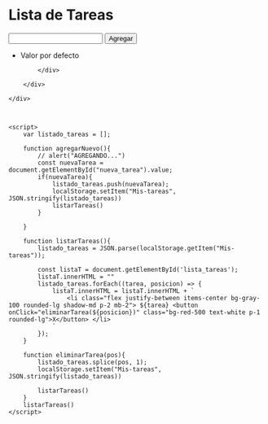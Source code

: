 ﻿<!DOCTYPE html>
<html lang="en">
<head>
    <meta charset="UTF-8">
    <meta name="viewport" content="width=device-width, initial-scale=1.0">
    <title>Proyecto 2</title>
    <script src="https://cdn.tailwindcss.com"></script>
</head>
<body class="min-h-screen flex items-center justify-center">
    <div class="w-full max-w-md mx-auto bg-white rounded-xl shadow-md overflow-hidden md:max-w-2xl">
        <div class="">
            <div class="full p-4">
                <h1 class="text-2xl font-bold text-center mb-6">Lista de Tareas</h1>
                <div class="mb-4 flex">
                    <input type="text" id="nueva_tarea" value="" class="flex-1 p-2 border border-gray-300 rounded-l-lg ">
                    <button onclick="agregarNuevo()" class="bg-blue-500 text-white p-2 rounded-r-lg">Agregar</button>
                </div>
                <ul id="lista_tareas" class="list-none p-0">
                    <li>Valor por defecto</li>
                </ul>

            </div>

        </div>

    </div>

    

    <script>
        var listado_tareas = [];

        function agregarNuevo(){
            // alert("AGREGANDO...")
            const nuevaTarea = document.getElementById("nueva_tarea").value;
            if(nuevaTarea){
                listado_tareas.push(nuevaTarea);
                localStorage.setItem("Mis-tareas", JSON.stringify(listado_tareas))
                listarTareas()
            }

        }

        function listarTareas(){
            listado_tareas = JSON.parse(localStorage.getItem("Mis-tareas"));

            const listaT = document.getElementById('lista_tareas');
            listaT.innerHTML = ""
            listado_tareas.forEach((tarea, posicion) => {
                listaT.innerHTML = listaT.innerHTML + `
                    <li class="flex justify-between items-center bg-gray-100 rounded-lg shadow-md p-2 mb-2"> ${tarea} <button onClick="eliminarTarea(${posicion})" class="bg-red-500 text-white p-1 rounded-lg">X</button> </li>
                `
            });
        }

        function eliminarTarea(pos){
            listado_tareas.splice(pos, 1);
            localStorage.setItem("Mis-tareas", JSON.stringify(listado_tareas))

            listarTareas()
        }
        listarTareas()
    </script>

</body>
</html>